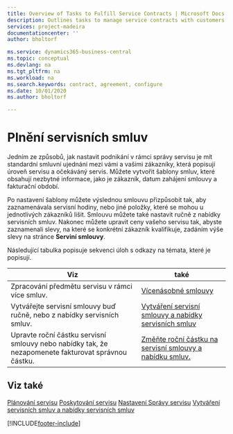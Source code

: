 ```yaml
---
title: Overview of Tasks to Fulfill Service Contracts | Microsoft Docs
description: Outlines tasks to manage service contracts with customers.
services: project-madeira
documentationcenter: ''
author: bholtorf

ms.service: dynamics365-business-central
ms.topic: conceptual
ms.devlang: na
ms.tgt_pltfrm: na
ms.workload: na
ms.search.keywords: contract, agreement, configure
ms.date: 10/01/2020
ms.author: bholtorf

---
```

# Plnění servisních smluv
Jedním ze způsobů, jak nastavit podnikání v rámci správy servisu je mít standardní smluvní ujednání mezi vámi a vašimi zákazníky, která popisují úroveň servisu a očekáváný servis. Můžete vytvořit šablony smluv, které obsahují nezbytné informace, jako je zákazník, datum zahájení smlouvy a fakturační období.

Po nastavení šablony můžete výslednou smlouvu přizpůsobit tak, aby zaznamenávala servisní hodiny, nebo jiné položky, které se mohou u jednotlivých zákazníků lišit. Smlouvu můžete také nastavit ručně z nabídky servisních smluv. Nakonec můžete upravit ceny vašeho servisu tak, abyste zaznamenali slevy, na které se konkrétní zákazník kvalifikuje, zadáním výše slevy na stránce **Serviní smlouvy**.

Následující tabulka popisuje sekvenci úloh s odkazy na témata, které je popisují.

| **Viz** | **také** |
|------------|-------------|  
| Zpracování předmětu servisu v rámci více smluv. | [Vícenásobné smlouvy](service-multiple-contracts.md) |
| Vytvářejte servisní smlouvy buď ručně, nebo z nabídky servisních smluv. | [Vytváření servisní smlouvy a nabídky servisních smluv](service-how-to-create-service-contracts-and-service-contract-quotes.md) |
| Upravte roční částku servisní smlouvy nebo nabídky tak, že nezapomenete fakturovat správnou částku. | [Změňte roční částku na servisní smlouvy a nabídku smluv.](service-how-to-change-the-annual-amount-on-service-contracts-or-contract-quotes.md) |

## Viz také
[Plánování servisu](service-plan-service.md)<x2 />
[Poskytování servisu](service-deliver-service.md)<x4 />
[Nastavení Správy servisu](service-setup-service.md)<x6 />
[Vytváření servisních smluv a nabídky servisních smluv](service-how-to-create-service-contracts-and-service-contract-quotes.md)


[!INCLUDE[footer-include](includes/footer-banner.md)]